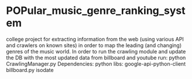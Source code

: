# POPular_music_genre_ranking_system
college project for extracting information from the web (using various API and crawlers on known sites) in order to map the leading (and changing) genres of the music world.
In order to run the crawling module and update the DB with the most updated data from billboard and youtube run:
python CrawlingManager.py
Dependencies:
    python libs:
        google-api-python-client
        billboard.py
        isodate
